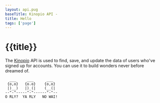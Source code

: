 ```yaml
---
layout: api.pug
baseTitle: Kinopio API -
title: Hello
tags: ['page']
---
```


# {{title}}

The [Kinopio](https://kinopio.club) API is used to find, save, and update the data of users who've signed up for accounts. You can use it to build wonders never before dreamed of.

      ___     ___      ___
     {o,o}   {o.o}    {o,o}
     |)__)   |)_(|    (__(|
    --"-"-----"-"------"-"--
    O RLY?  YA RLY   NO WAI!